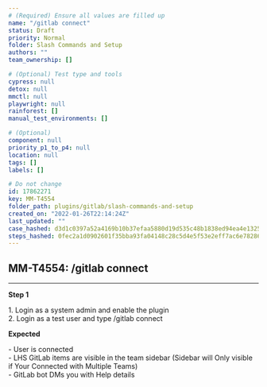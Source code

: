```yaml
---
# (Required) Ensure all values are filled up
name: "/gitlab connect"
status: Draft
priority: Normal
folder: Slash Commands and Setup
authors: ""
team_ownership: []

# (Optional) Test type and tools
cypress: null
detox: null
mmctl: null
playwright: null
rainforest: []
manual_test_environments: []

# (Optional)
component: null
priority_p1_to_p4: null
location: null
tags: []
labels: []

# Do not change
id: 17862271
key: MM-T4554
folder_path: plugins/gitlab/slash-commands-and-setup
created_on: "2022-01-26T22:14:24Z"
last_updated: ""
case_hashed: d3d1c0397a52a4169b10b37efaa5880d19d535c48b1838ed94ea4e1325a3d2a589b728516da24dece4d304ea456aa11e
steps_hashed: 0fec2a1d0902601f35bba93fa04148c28c5d4e5f53e2eff7ac6e782863ca09f9951f310e4380f1dd693f88995f6b73a8
---
```


## MM-T4554: /gitlab connect

---

**Step 1**

1\. Login as a system admin and enable the plugin\
2\. Login as a test user and type /gitlab connect

**Expected**

\- User is connected\
\- LHS GitLab items are visible in the team sidebar (Sidebar will Only visible if Your Connected with Multiple Teams)\
\- GitLab bot DMs you with Help details
